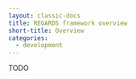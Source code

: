 ```yaml
---
layout: classic-docs
title: REGARDS framework overview
short-title: Overview
categories:
  - development
---
```


TODO